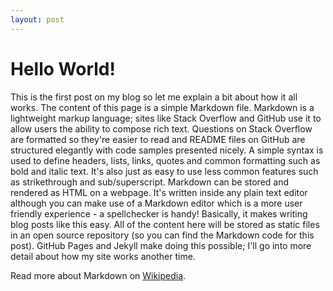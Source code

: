 ```yaml
---
layout: post
---
```

# Hello World!

This is the first post on my blog so let me explain a bit about how it all works. The content of this page is a simple Markdown file. Markdown is a lightweight markup language; sites like Stack Overflow and GitHub use it to allow users the ability to compose rich text. Questions on Stack Overflow are formatted so they're easier to read and README files on GitHub are structured elegantly with code samples presented nicely. A simple syntax is used to define headers, lists, links, quotes and common formatting such as bold and italic text. It's also just as easy to use less common features such as strikethrough and sub/superscript. Markdown can be stored and rendered as HTML on a webpage. It's written inside any plain text editor although you can make use of a Markdown editor which is a more user friendly experience - a spellchecker is handy! Basically, it makes writing blog posts like this easy. All of the content here will be stored as static files in an open source repository (so you can find the Markdown code for this post). GitHub Pages and Jekyll make doing this possible; I'll go into more detail about how my site works another time.

Read more about Markdown on [Wikipedia](https://en.wikipedia.org/wiki/Markdown).
